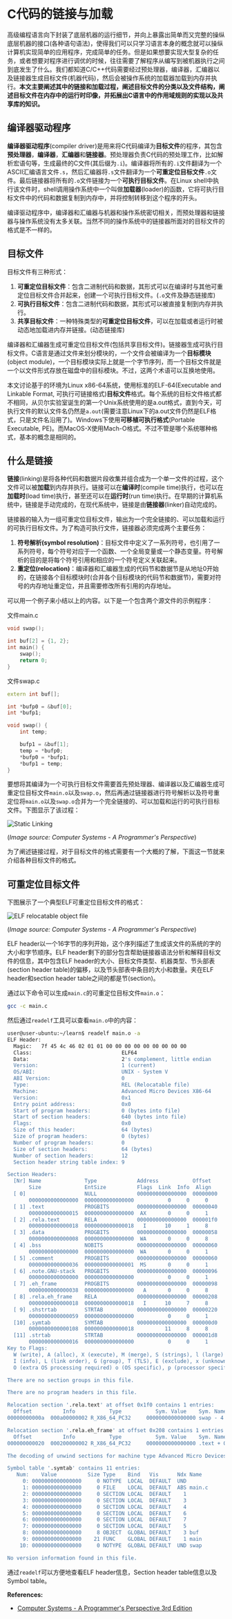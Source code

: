 [_metadata_:author]:- "daveying"
[_metadata_:tags]:- "C/C++|链接与加载|链接共享库|目标文件结构"
[_metadata_:created-date]:- "2018-08-26 11:30am"

# C代码的链接与加载

高级编程语言向下封装了底层机器的运行细节，并向上暴露出简单而又完整的操纵底层机器的接口(各种语句语法)，使得我们可以只学习语言本身的概念就可以操纵计算机实现简单的应用程序，完成简单的任务。但是如果想要实现大型复杂的任务，或者想要对程序进行调优的时候，往往需要了解程序从编写到被机器执行之间到底发生了什么。我们都知道C/C++代码需要经过预处理器，编译器，汇编器以及链接器生成目标文件(机器代码)，然后会被操作系统的加载器加载到内存并执行。**本文主要阐述其中的链接和加载过程，阐述目标文件的分类以及文件结构，阐述目标文件在内存中的运行时印像，并拓展出C语言中的作用域规则的实现以及共享库的知识。**

## 编译器驱动程序

**编译器驱动程序**(compiler driver)是用来将C代码编译为**目标文件**的程序，其包含**预处理器**，**编译器**，**汇编器**和**链接器**。预处理器负责C代码的预处理工作，比如解析宏语句等，生成最终的C文件(其后缀为`.i`)。编译器将所有的`.i`文件翻译为一个ASCII汇编语言文件`.s`，然后汇编器将`.s`文件翻译为一个**可重定位目标文件**`.o`文件。最后链接器将所有的`.o`文件链接为一个**可执行目标文件**。在Linux shell中执行该文件时，shell调用操作系统中一个叫做**加载器**(loader)的函数，它将可执行目标文件中的代码和数据复制到内存中，并将控制转移到这个程序的开头。

编译驱动程序中，编译器和汇编器与机器和操作系统密切相关，而预处理器和链接器与操作系统没有太多关联。当然不同的操作系统中的链接器所面对的目标文件的格式是不一样的。

## 目标文件

目标文件有三种形式：

1. **可重定位目标文件**：包含二进制代码和数据，其形式可以在编译时与其他可重定位目标文件合并起来，创建一个可执行目标文件。(`.o`文件及静态链接库)
2. **可执行目标文件**：包含二进制代码和数据，其形式可以被直接复制到内存并执行。
3. **共享目标文件**：一种特殊类型的**可重定位目标文件**，可以在加载或者运行时被动态地加载进内存并链接。(动态链接库)

编译器和汇编器生成可重定位目标文件(包括共享目标文件)。链接器生成可执行目标文件。C语言是通过文件来划分模块的，一个文件会被编译为一个**目标模块**(object module)，一个目标模块实际上就是一个字节序列，而一个目标文件就是一个以文件形式存放在磁盘中的目标模块。不过，这两个术语可以互换地使用。

本文讨论基于的环境为Linux x86-64系统，使用标准的ELF-64(Executable and Linkable Format, 可执行可链接格式)**目标文件**格式。每个系统的目标文件格式都不相同，从贝尔实验室诞生的第一个Unix系统使用的是a.out格式，直到今天，可执行文件的默认文件名仍然是`a.out`(需要注意Linux下的a.out文件仍然是ELF格式，只是文件名沿用了)。Windows下使用**可移植可执行格式**(Portable Executable, PE)。而MacOS-X使用Mach-O格式。不过不管是哪个系统哪种格式，基本的概念是相同的。

## 什么是链接

**链接**(linking)是将各种代码和数据片段收集并组合成为一个单一文件的过程，这个文件可以被**加载**到内存并执行。链接可以在**编译时**(compile time)执行，也可以在**加载时**(load time)执行，甚至还可以在**运行时**(run time)执行。在早期的计算机系统中，链接是手动完成的，在现代系统中，链接是由**链接器**(linker)自动完成的。

链接器的输入为一组可重定位目标文件，输出为一个完全链接的、可以加载和运行的可执行目标文件。为了构造可执行文件，链接器必须完成两个主要任务：

1. **符号解析(symbol resolution)**：目标文件中定义了一系列符号，也引用了一系列符号，每个符号对应于一个函数、一个全局变量或一个静态变量。符号解析的目的是将每个符号引用和相应的一个符号定义关联起来。
2. **重定位(relocation)**：编译器和汇编器生成的代码节和数据节是从地址0开始的，在链接各个目标模块时(合并各个目标模块的代码节和数据节)，需要对符号的内存地址重定位，并且需要修改所有引用的内存地址。

可以用一个例子来小结以上的内容。以下是一个包含两个源文件的示例程序：

文件main.c
```c++
void swap();

int buf[2] = {1, 2};
int main() {
    swap();
    return 0;
}
```

文件swap.c
```c++
extern int buf[];

int *bufp0 = &buf[0];
int *bufp1;

void swap() {
    int temp;

    bufp1 = &buf[1];
    temp = *bufp0;
    *bufp0 = *bufp1;
    *bufp1 = temp;
}
```

要想将其编译为一个可执行目标文件需要首先预处理器、编译器以及汇编器生成可重定位目标文件`main.o`以及`swap.o`，然后再通过链接器进行符号解析以及符号重定位将`main.o`以及`swap.o`合并为一个完全链接的、可以加载和运行的可执行目标文件。下图显示了该过程：

![Static Linking](/pictures/static-linking.png)

(_Image source: Computer Systems - A Programmer's Perspective_)

为了阐述链接过程，对于目标文件的格式需要有一个大概的了解，下面这一节就来介绍各种目标文件的格式。

## 可重定位目标文件

下图展示了一个典型ELF可重定位目标文件的格式：

![ELF relocatable object file](/pictures/ELF-relocatable-object-file.png)

(_Image source: Computer Systems - A Programmer's Perspective_)

ELF header以一个16字节的序列开始，这个序列描述了生成该文件的系统的字的大小和字节顺序。ELF header剩下的部分包含帮助链接器语法分析和解释目标文件的信息，其中包含ELF header的大小、目标文件类型、机器类型、节头部表(section header table)的偏移，以及节头部表中条目的大小和数量。夹在ELF header和section header table之间的都是节(section)。

通过以下命令可以生成`main.c`的可重定位目标文件`main.o`：
```bash
gcc -c main.c
```
然后通过`readelf`工具可以查看`main.o`中的内容：
```bash
user@user-ubuntu:~/learn$ readelf main.o -a
ELF Header:
  Magic:   7f 45 4c 46 02 01 01 00 00 00 00 00 00 00 00 00
  Class:                             ELF64
  Data:                              2's complement, little endian
  Version:                           1 (current)
  OS/ABI:                            UNIX - System V
  ABI Version:                       0
  Type:                              REL (Relocatable file)
  Machine:                           Advanced Micro Devices X86-64
  Version:                           0x1
  Entry point address:               0x0
  Start of program headers:          0 (bytes into file)
  Start of section headers:          640 (bytes into file)
  Flags:                             0x0
  Size of this header:               64 (bytes)
  Size of program headers:           0 (bytes)
  Number of program headers:         0
  Size of section headers:           64 (bytes)
  Number of section headers:         12
  Section header string table index: 9

Section Headers:
  [Nr] Name              Type             Address           Offset
       Size              EntSize          Flags  Link  Info  Align
  [ 0]                   NULL             0000000000000000  00000000
       0000000000000000  0000000000000000           0     0     0
  [ 1] .text             PROGBITS         0000000000000000  00000040
       0000000000000015  0000000000000000  AX       0     0     1
  [ 2] .rela.text        RELA             0000000000000000  000001f0
       0000000000000018  0000000000000018   I      10     1     8
  [ 3] .data             PROGBITS         0000000000000000  00000058
       0000000000000008  0000000000000000  WA       0     0     8
  [ 4] .bss              NOBITS           0000000000000000  00000060
       0000000000000000  0000000000000000  WA       0     0     1
  [ 5] .comment          PROGBITS         0000000000000000  00000060
       0000000000000036  0000000000000001  MS       0     0     1
  [ 6] .note.GNU-stack   PROGBITS         0000000000000000  00000096
       0000000000000000  0000000000000000           0     0     1
  [ 7] .eh_frame         PROGBITS         0000000000000000  00000098
       0000000000000038  0000000000000000   A       0     0     8
  [ 8] .rela.eh_frame    RELA             0000000000000000  00000208
       0000000000000018  0000000000000018   I      10     7     8
  [ 9] .shstrtab         STRTAB           0000000000000000  00000220
       0000000000000059  0000000000000000           0     0     1
  [10] .symtab           SYMTAB           0000000000000000  000000d0
       0000000000000108  0000000000000018          11     8     8
  [11] .strtab           STRTAB           0000000000000000  000001d8
       0000000000000016  0000000000000000           0     0     1
Key to Flags:
  W (write), A (alloc), X (execute), M (merge), S (strings), l (large)
  I (info), L (link order), G (group), T (TLS), E (exclude), x (unknown)
  O (extra OS processing required) o (OS specific), p (processor specific)

There are no section groups in this file.

There are no program headers in this file.

Relocation section '.rela.text' at offset 0x1f0 contains 1 entries:
  Offset          Info           Type           Sym. Value    Sym. Name + Addend
00000000000a  000a00000002 R_X86_64_PC32     0000000000000000 swap - 4

Relocation section '.rela.eh_frame' at offset 0x208 contains 1 entries:
  Offset          Info           Type           Sym. Value    Sym. Name + Addend
000000000020  000200000002 R_X86_64_PC32     0000000000000000 .text + 0

The decoding of unwind sections for machine type Advanced Micro Devices X86-64 is not currently supported.

Symbol table '.symtab' contains 11 entries:
   Num:    Value          Size Type    Bind   Vis      Ndx Name
     0: 0000000000000000     0 NOTYPE  LOCAL  DEFAULT  UND
     1: 0000000000000000     0 FILE    LOCAL  DEFAULT  ABS main.c
     2: 0000000000000000     0 SECTION LOCAL  DEFAULT    1
     3: 0000000000000000     0 SECTION LOCAL  DEFAULT    3
     4: 0000000000000000     0 SECTION LOCAL  DEFAULT    4
     5: 0000000000000000     0 SECTION LOCAL  DEFAULT    6
     6: 0000000000000000     0 SECTION LOCAL  DEFAULT    7
     7: 0000000000000000     0 SECTION LOCAL  DEFAULT    5
     8: 0000000000000000     8 OBJECT  GLOBAL DEFAULT    3 buf
     9: 0000000000000000    21 FUNC    GLOBAL DEFAULT    1 main
    10: 0000000000000000     0 NOTYPE  GLOBAL DEFAULT  UND swap

No version information found in this file.
```

通过`readelf`可以方便地查看ELF header信息，Section header table信息以及Symbol table。

**References:**

- [Computer Systems - A Programmer's Perspective 3rd Edition](http://csapp.cs.cmu.edu/3e/home.html)
